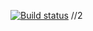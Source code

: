 [![Build status](https://ci.appveyor.com/api/projects/status/8xqya7g1itwk5947?svg=true)](https://ci.appveyor.com/project/vadDEAD/natdz2)
//2